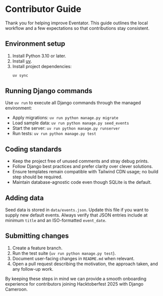 # Contributor Guide

Thank you for helping improve Eventator. This guide outlines the local workflow and a few expectations so that contributions stay consistent.

## Environment setup
1. Install Python 3.10 or later.
2. Install [uv](https://github.com/astral-sh/uv).
3. Install project dependencies:
   ```bash
   uv sync
   ```

## Running Django commands
Use `uv run` to execute all Django commands through the managed environment:
- Apply migrations: `uv run python manage.py migrate`
- Load sample data: `uv run python manage.py seed_events`
- Start the server: `uv run python manage.py runserver`
- Run tests: `uv run python manage.py test`

## Coding standards
- Keep the project free of unused comments and stray debug prints.
- Follow Django best practices and prefer clarity over clever solutions.
- Ensure templates remain compatible with Tailwind CDN usage; no build step should be required.
- Maintain database-agnostic code even though SQLite is the default.

## Adding data
Seed data is stored in `data/events.json`. Update this file if you want to supply new default events. Always verify that JSON entries include at minimum `title` and an ISO-formatted `event_date`.

## Submitting changes
1. Create a feature branch.
2. Run the test suite (`uv run python manage.py test`).
3. Document user-facing changes in `README.md` when relevant.
4. Open a pull request describing the motivation, the approach taken, and any follow-up work.

By keeping these steps in mind we can provide a smooth onboarding experience for contributors joining Hacktoberfest 2025 with Django Cameroon.
